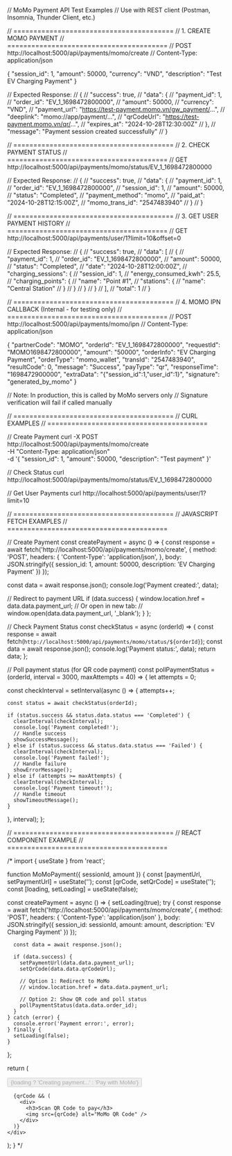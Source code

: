 // MoMo Payment API Test Examples
// Use with REST client (Postman, Insomnia, Thunder Client, etc.)

// ========================================
// 1. CREATE MOMO PAYMENT
// ========================================
// POST http://localhost:5000/api/payments/momo/create
// Content-Type: application/json

{
  "session_id": 1,
  "amount": 50000,
  "currency": "VND",
  "description": "Test EV Charging Payment"
}

// Expected Response:
// {
//   "success": true,
//   "data": {
//     "payment_id": 1,
//     "order_id": "EV_1_1698472800000",
//     "amount": 50000,
//     "currency": "VND",
//     "payment_url": "https://test-payment.momo.vn/gw_payment/...",
//     "deeplink": "momo://app/payment/...",
//     "qrCodeUrl": "https://test-payment.momo.vn/qr/...",
//     "expires_at": "2024-10-28T12:30:00Z"
//   },
//   "message": "Payment session created successfully"
// }


// ========================================
// 2. CHECK PAYMENT STATUS
// ========================================
// GET http://localhost:5000/api/payments/momo/status/EV_1_1698472800000

// Expected Response:
// {
//   "success": true,
//   "data": {
//     "payment_id": 1,
//     "order_id": "EV_1_1698472800000",
//     "session_id": 1,
//     "amount": 50000,
//     "status": "Completed",
//     "payment_method": "momo",
//     "paid_at": "2024-10-28T12:15:00Z",
//     "momo_trans_id": "2547483940"
//   }
// }


// ========================================
// 3. GET USER PAYMENT HISTORY
// ========================================
// GET http://localhost:5000/api/payments/user/1?limit=10&offset=0

// Expected Response:
// {
//   "success": true,
//   "data": [
//     {
//       "payment_id": 1,
//       "order_id": "EV_1_1698472800000",
//       "amount": 50000,
//       "status": "Completed",
//       "date": "2024-10-28T12:00:00Z",
//       "charging_sessions": {
//         "session_id": 1,
//         "energy_consumed_kwh": 25.5,
//         "charging_points": {
//           "name": "Point #1",
//           "stations": {
//             "name": "Central Station"
//           }
//         }
//       }
//     }
//   ],
//   "total": 1
// }


// ========================================
// 4. MOMO IPN CALLBACK (Internal - for testing only)
// ========================================
// POST http://localhost:5000/api/payments/momo/ipn
// Content-Type: application/json

{
  "partnerCode": "MOMO",
  "orderId": "EV_1_1698472800000",
  "requestId": "MOMO1698472800000",
  "amount": "50000",
  "orderInfo": "EV Charging Payment",
  "orderType": "momo_wallet",
  "transId": "2547483940",
  "resultCode": 0,
  "message": "Success",
  "payType": "qr",
  "responseTime": "1698472900000",
  "extraData": "{\"session_id\":1,\"user_id\":1}",
  "signature": "generated_by_momo"
}

// Note: In production, this is called by MoMo servers only
// Signature verification will fail if called manually


// ========================================
// CURL EXAMPLES
// ========================================

// Create Payment
curl -X POST http://localhost:5000/api/payments/momo/create \
  -H "Content-Type: application/json" \
  -d '{
    "session_id": 1,
    "amount": 50000,
    "description": "Test payment"
  }'

// Check Status
curl http://localhost:5000/api/payments/momo/status/EV_1_1698472800000

// Get User Payments
curl http://localhost:5000/api/payments/user/1?limit=10


// ========================================
// JAVASCRIPT FETCH EXAMPLES
// ========================================

// Create Payment
const createPayment = async () => {
  const response = await fetch('http://localhost:5000/api/payments/momo/create', {
    method: 'POST',
    headers: {
      'Content-Type': 'application/json',
    },
    body: JSON.stringify({
      session_id: 1,
      amount: 50000,
      description: 'EV Charging Payment'
    })
  });
  
  const data = await response.json();
  console.log('Payment created:', data);
  
  // Redirect to payment URL
  if (data.success) {
    window.location.href = data.data.payment_url;
    // Or open in new tab:
    // window.open(data.data.payment_url, '_blank');
  }
};

// Check Payment Status
const checkStatus = async (orderId) => {
  const response = await fetch(`http://localhost:5000/api/payments/momo/status/${orderId}`);
  const data = await response.json();
  console.log('Payment status:', data);
  return data;
};

// Poll payment status (for QR code payment)
const pollPaymentStatus = (orderId, interval = 3000, maxAttempts = 40) => {
  let attempts = 0;
  
  const checkInterval = setInterval(async () => {
    attempts++;
    
    const status = await checkStatus(orderId);
    
    if (status.success && status.data.status === 'Completed') {
      clearInterval(checkInterval);
      console.log('Payment completed!');
      // Handle success
      showSuccessMessage();
    } else if (status.success && status.data.status === 'Failed') {
      clearInterval(checkInterval);
      console.log('Payment failed!');
      // Handle failure
      showErrorMessage();
    } else if (attempts >= maxAttempts) {
      clearInterval(checkInterval);
      console.log('Payment timeout!');
      // Handle timeout
      showTimeoutMessage();
    }
  }, interval);
};


// ========================================
// REACT COMPONENT EXAMPLE
// ========================================

/*
import { useState } from 'react';

function MoMoPayment({ sessionId, amount }) {
  const [paymentUrl, setPaymentUrl] = useState('');
  const [qrCode, setQrCode] = useState('');
  const [loading, setLoading] = useState(false);

  const createPayment = async () => {
    setLoading(true);
    try {
      const response = await fetch('http://localhost:5000/api/payments/momo/create', {
        method: 'POST',
        headers: { 'Content-Type': 'application/json' },
        body: JSON.stringify({
          session_id: sessionId,
          amount: amount,
          description: 'EV Charging Payment'
        })
      });

      const data = await response.json();
      
      if (data.success) {
        setPaymentUrl(data.data.payment_url);
        setQrCode(data.data.qrCodeUrl);
        
        // Option 1: Redirect to MoMo
        // window.location.href = data.data.payment_url;
        
        // Option 2: Show QR code and poll status
        pollPaymentStatus(data.data.order_id);
      }
    } catch (error) {
      console.error('Payment error:', error);
    } finally {
      setLoading(false);
    }
  };

  return (
    <div>
      <button onClick={createPayment} disabled={loading}>
        {loading ? 'Creating payment...' : 'Pay with MoMo'}
      </button>
      
      {qrCode && (
        <div>
          <h3>Scan QR Code to pay</h3>
          <img src={qrCode} alt="MoMo QR Code" />
        </div>
      )}
    </div>
  );
}
*/
